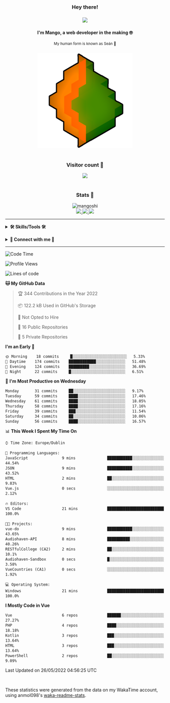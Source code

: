 
<div align="center"> 
	<h3>
		Hey there! 
	</h3>
	<h3 align="center">
		<img src="https://meritt-gifs.s3-us-west-1.amazonaws.com/nerd-life/mario-star.gif" width="32px">
	</h3>
	<h4 align="center">
		I'm Mango, a web developer in the making 🤓
	</h4>
	<sup>My human form is known as Seán 🧔</sup>
</div>

<br>

<div align="center">
	<img src="img/hexmango.png">
</div>

<br>

<div align="center">
	<h3>Visitor count 👀</h3>
	<img src="https://profile-counter.glitch.me/mangoshi/count.svg">
</div>

<br>

<div align="center">
	<h3>Stats 📃</h3>
	<img src="https://github-readme-streak-stats.herokuapp.com/?user=mangoshi&theme=dark" alt="mangoshi"/>
	<br>
	<a href="https://github.com/anuraghazra/github-readme-stats">
		<img src="https://github-readme-stats.vercel.app/api?username=mangoshi&show_icons=true&theme=dark&border_radius=1rem">
		<img src="https://github-readme-stats.vercel.app/api/wakatime?username=Mangoshi&theme=dark&border_radius=1rem">
		<img width="500" src="https://github-readme-stats.vercel.app/api/top-langs/?username=mangoshi&theme=dark&border_radius=1rem&layout=compact&exclude_repo=FunkyShapeGenerator&langs_count=8"/>
	</a>
</div>

<hr>

<details>
	<summary>
		<b>🛠 Skills/Tools 🛠</b>
	</summary>
	<br>
	<h5>Languages / Frameworks</h5>
	<table style="user-select:none;">
		<tr>
			<td align="center">
			HTML<br>
			<img src="https://cdn1.iconfinder.com/data/icons/logotypes/32/badge-html-5-512.png" alt="html5" width="40" height="40"/>
			</td>
			<td align="center">
			CSS
			<br>
			<img src="https://cdn1.iconfinder.com/data/icons/logotypes/32/badge-css-3-512.png" alt="css3" width="40" height="40"/>
			</td>
			<td align="center">
			JavaScript
			<br>
			<img src="https://raw.githubusercontent.com/devicons/devicon/master/icons/javascript/javascript-original.svg" alt="javascript" width="40" height="40"/>
			<td align="center">
			P5.js
			<br>
			<img src="https://blindedcyclops.neocities.org/p5js-icons/p5-sq-reverse-filled.png" alt="javascript" width="40" height="40"/>
			</td>
			<td align="center">
			Java
			<br>
			<img src="https://cdn.icon-icons.com/icons2/1381/PNG/512/java_93883.png" alt="java" width="40" height="40"/>
			</td>
			<td align="center">
			PHP
			<br>
			<img src="https://upload.wikimedia.org/wikipedia/commons/thumb/3/31/Webysther_20160423_-_Elephpant.svg/350px-Webysther_20160423_-_Elephpant.svg.png" alt="php" width="50" height="40"/>
			</td>
			<td align="center">
			MySQL
			<br>
			<img src="https://cdn.icon-icons.com/icons2/1381/PNG/512/mysqlworkbench_93532.png" alt="mysql" width="40" height="40"/>
			</td>
			<td align="center">
			Bootstrap
			<br>
			<img src="https://upload.wikimedia.org/wikipedia/commons/thumb/b/b2/Bootstrap_logo.svg/1280px-Bootstrap_logo.svg.png" alt="bootstrap" width="40" height="40"/>
			</td>
		</tr>
	</table>
	<h5>Editors / IDEs</h5>
	<table>
		<tr>
			<td align="center">VSCodium<br>
			<img src="https://raw.githubusercontent.com/VSCodium/vscodium/master/src/resources/linux/code.png" width="40" height="40"/>
			</td>
			<td align="center">IntelliJ<br>
			<img src="https://upload.wikimedia.org/wikipedia/commons/thumb/9/9c/IntelliJ_IDEA_Icon.svg/512px-IntelliJ_IDEA_Icon.svg.png" width="40" height="40"/>
			</td>
			<td align="center">WebStorm<br>
			<img src="https://upload.wikimedia.org/wikipedia/commons/thumb/7/71/WebStorm_Icon.png/600px-WebStorm_Icon.png" width="40" height="40"/>
			</td>
			<td align="center">PhpStorm<br>
			<img src="https://upload.wikimedia.org/wikipedia/commons/thumb/c/c9/PhpStorm_Icon.svg/512px-PhpStorm_Icon.svg.png" width="40" height="40"/>
			</td>
		</tr>
	</table>
	<h5>Non-programming Tools</h5>
	<table>
		<tr>
			<td align="center">
			Photoshop
			<br>
			<img src="https://cdn4.iconfinder.com/data/icons/logos-and-brands/512/23_Photoshop_Adobe_logo_logos-512.png" alt="photoshop" width="40" height="40"/>
			</td>
			<td align="center">
			Illustrator
			<br>
			<img src="https://cdn4.iconfinder.com/data/icons/logos-and-brands/512/11_Illustrator_Adobe_Ai_logo_logos-512.png" alt="illustrator" width="40" height="40"/> </td>
			<td align="center">
			Premiere Pro
			<br>
			<img src="https://cdn4.iconfinder.com/data/icons/logos-and-brands/512/8_Premier_Pro_Adobe_logo_logos-512.png" alt="premiere" width="40" height="40"/>
			</td>
			<td align="center">
			Audition
			<br>
			<img src="https://cdn4.iconfinder.com/data/icons/logos-and-brands/512/18_Audition_Adobe_logo_logos-512.png" alt="audition" width="40" height="40"/> 
			</td>
			<td align="center">
			Ableton Live
			<br>
			<img src="https://icon-library.com/images/ableton-live-9-icon/ableton-live-9-icon-12.jpg" alt="ableton" width="40" height="40"/> 
			</td>
			<td align="center">
			Bitwig Studio
			<br>
			<img src="https://icons.iconarchive.com/icons/papirus-team/papirus-apps/512/bitwig-studio-icon.png" alt="bitwig" width="40" height="40"/> 
			</td>
		</tr>
	</table>
</details>

<br>

<details>
	<summary>
		<b>🔗 Connect with me 🔗</b>
	</summary>
	<br>
	<table>
		<tr>
			<td align="center">
			LinkedIn<br>
			<a href="https://www.linkedin.com/in/sean-og-durack-monks/" target="blank">
			<img src="https://cdn1.iconfinder.com/data/icons/logotypes/32/square-linkedin-512.png" alt="linkedin" width="40" height="40"/>
			</a>
			</td>
			<td align="center">
			Codepen
			<br>
			<a href="https://codepen.io/mangoshi" target="blank">
			<img src="https://cdn3.iconfinder.com/data/icons/social-rounded-2/72/Codepen-512.png" alt="codepen" width="40" height="40"/>
			</a>
			</td>
			<td align="center">
			DEV
			<br>
			<a href="https://dev.to/mangoshi" target="blank">
			<img src="https://d2fltix0v2e0sb.cloudfront.net/dev-rainbow.svg" alt="dev" width="40" height="40"/>
			</a>
			</td>
			<td align="center">
			SoundCloud
			<br>
			<a href="https://soundcloud.com/mangoshi/tracks" target="blank">
			<img src="https://i1.sndcdn.com/artworks-000042378521-3r4zet-t500x500.jpg" alt="dev" width="40" height="40"/>
			</a>
			</td>
		</tr>
	</table>
</details>

<hr>

<!--START_SECTION:waka-->
![Code Time](http://img.shields.io/badge/Code%20Time-0%20secs-blue)

![Profile Views](http://img.shields.io/badge/Profile%20Views-0-blue)

![Lines of code](https://img.shields.io/badge/From%20Hello%20World%20I%27ve%20Written-253%20Thousand%20lines%20of%20code-blue)

**🐱 My GitHub Data** 

> 🏆 344 Contributions in the Year 2022
 > 
> 📦 122.2 kB Used in GitHub's Storage 
 > 
> 🚫 Not Opted to Hire
 > 
> 📜 16 Public Repositories 
 > 
> 🔑 5 Private Repositories  
 > 
**I'm an Early 🐤** 

```text
🌞 Morning    18 commits     █░░░░░░░░░░░░░░░░░░░░░░░░   5.33% 
🌆 Daytime    174 commits    ████████████░░░░░░░░░░░░░   51.48% 
🌃 Evening    124 commits    █████████░░░░░░░░░░░░░░░░   36.69% 
🌙 Night      22 commits     █░░░░░░░░░░░░░░░░░░░░░░░░   6.51%

```
📅 **I'm Most Productive on Wednesday** 

```text
Monday       31 commits     ██░░░░░░░░░░░░░░░░░░░░░░░   9.17% 
Tuesday      59 commits     ████░░░░░░░░░░░░░░░░░░░░░   17.46% 
Wednesday    61 commits     ████░░░░░░░░░░░░░░░░░░░░░   18.05% 
Thursday     58 commits     ████░░░░░░░░░░░░░░░░░░░░░   17.16% 
Friday       39 commits     ███░░░░░░░░░░░░░░░░░░░░░░   11.54% 
Saturday     34 commits     ██░░░░░░░░░░░░░░░░░░░░░░░   10.06% 
Sunday       56 commits     ████░░░░░░░░░░░░░░░░░░░░░   16.57%

```


📊 **This Week I Spent My Time On** 

```text
⌚︎ Time Zone: Europe/Dublin

💬 Programming Languages: 
JavaScript               9 mins              ███████████░░░░░░░░░░░░░░   44.54% 
JSON                     9 mins              ███████████░░░░░░░░░░░░░░   43.52% 
HTML                     2 mins              ██░░░░░░░░░░░░░░░░░░░░░░░   9.83% 
Vue.js                   0 secs              ░░░░░░░░░░░░░░░░░░░░░░░░░   2.12%

🔥 Editors: 
VS Code                  21 mins             █████████████████████████   100.0%

🐱‍💻 Projects: 
vue-do                   9 mins              ███████████░░░░░░░░░░░░░░   43.65% 
Audiohaven-API           8 mins              ██████████░░░░░░░░░░░░░░░   40.26% 
RESTfulCollege (CA2)     2 mins              ██░░░░░░░░░░░░░░░░░░░░░░░   10.1% 
Audiohaven-Sandbox       0 secs              █░░░░░░░░░░░░░░░░░░░░░░░░   3.58% 
VueCountries (CA1)       0 secs              ░░░░░░░░░░░░░░░░░░░░░░░░░   1.92%

💻 Operating System: 
Windows                  21 mins             █████████████████████████   100.0%

```

**I Mostly Code in Vue** 

```text
Vue                      6 repos             ██████░░░░░░░░░░░░░░░░░░░   27.27% 
PHP                      4 repos             ████░░░░░░░░░░░░░░░░░░░░░   18.18% 
Kotlin                   3 repos             ███░░░░░░░░░░░░░░░░░░░░░░   13.64% 
HTML                     3 repos             ███░░░░░░░░░░░░░░░░░░░░░░   13.64% 
PowerShell               2 repos             ██░░░░░░░░░░░░░░░░░░░░░░░   9.09%

```



 Last Updated on 26/05/2022 04:56:25 UTC
<!--END_SECTION:waka-->

<br>

These statistics were generated from the data on my WakaTime account, using anmol098's [waka-readme-stats](https://github.com/anmol098/waka-readme-stats).

